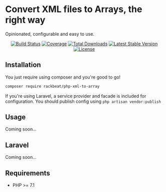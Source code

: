 # Convert XML files to Arrays, the right way

Opinionated, configurable and easy to use. 

<p align="center"> 
<a href="https://travis-ci.org/Rackbeat/php-xml-to-array"><img src="https://img.shields.io/travis/Rackbeat/php-xml-to-array.svg?style=flat-square" alt="Build Status"></a>
<a href="https://coveralls.io/github/Rackbeat/php-xml-to-array"><img src="https://img.shields.io/coveralls/Rackbeat/php-xml-to-array.svg?style=flat-square" alt="Coverage"></a>
<a href="https://packagist.org/packages/rackbeat/php-xml-to-array"><img src="https://img.shields.io/packagist/dt/rackbeat/php-xml-to-array.svg?style=flat-square" alt="Total Downloads"></a>
<a href="https://packagist.org/packages/rackbeat/php-xml-to-array"><img src="https://img.shields.io/packagist/v/rackbeat/php-xml-to-array.svg?style=flat-square" alt="Latest Stable Version"></a>
<a href="https://packagist.org/packages/rackbeat/php-xml-to-array"><img src="https://img.shields.io/packagist/l/rackbeat/php-xml-to-array.svg?style=flat-square" alt="License"></a>
</p>

## Installation

You just require using composer and you're good to go!

```bash
composer require rackbeat/php-xml-to-array
```

If you're using Laravel, a service provider and facade is included for configuration. You should publish config using `php artisan vendor:publish`

## Usage

Coming soon...

## Laravel

Coming soon...

## Requirements
* PHP >= 7.1
